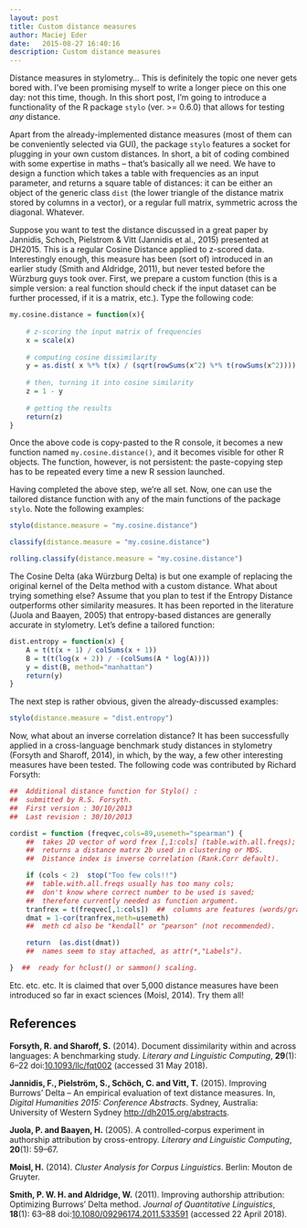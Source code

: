 ```yaml
---
layout: post
title: Custom distance measures
author: Maciej Eder
date:   2015-08-27 16:40:16
description: Custom distance measures
---
```






Distance measures in stylometry… This is definitely the topic one never
gets bored with. I’ve been promising myself to write a longer piece on
this one day: not this time, though. In this short post, I’m going to
introduce a functionality of the R package `stylo` (ver. \>= 0.6.0) that
allows for testing *any* distance.

Apart from the already-implemented distance measures (most of them can
be conveniently selected via GUI), the package `stylo` features a socket
for plugging in your own custom distances. In short, a bit of coding
combined with some expertise in maths – that’s basically all we need. We
have to design a function which takes a table with frequencies as an
input parameter, and returns a square table of distances: it can be
either an object of the generic class `dist` (the lower triangle of the
distance matrix stored by columns in a vector), or a regular full
matrix, symmetric across the diagonal. Whatever.

Suppose you want to test the distance discussed in a great paper by
Jannidis, Schoch, Pielstrom & Vitt (Jannidis et al., 2015) presented at
DH2015. This is a regular Cosine Distance applied to z-scored data.
Interestingly enough, this measure has been (sort of) introduced in an
earlier study (Smith and Aldridge, 2011), but never tested before the
Würzburg guys took over. First, we prepare a custom function (this is a
simple version: a real function should check if the input dataset can be
further processed, if it is a matrix, etc.). Type the following code:

``` r
my.cosine.distance = function(x){
    
    # z-scoring the input matrix of frequencies
    x = scale(x)
    
    # computing cosine dissimilarity
    y = as.dist( x %*% t(x) / (sqrt(rowSums(x^2) %*% t(rowSums(x^2)))) ) 
    
    # then, turning it into cosine similarity
    z = 1 - y
    
    # getting the results
    return(z)
}
```

Once the above code is copy-pasted to the R console, it becomes a new
function named `my.cosine.distance()`, and it becomes visible for other
R objects. The function, however, is not persistent: the paste-copying
step has to be repeated every time a new R session launched.

Having completed the above step, we’re all set. Now, one can use the
tailored distance function with any of the main functions of the package
`stylo`. Note the following examples:

``` r
stylo(distance.measure = "my.cosine.distance")

classify(distance.measure = "my.cosine.distance")

rolling.classify(distance.measure = "my.cosine.distance")
```

The Cosine Delta (aka Würzburg Delta) is but one example of replacing
the original kernel of the Delta method with a custom distance. What
about trying something else? Assume that you plan to test if the Entropy
Distance outperforms other similarity measures. It has been reported in
the literature (Juola and Baayen, 2005) that entropy-based distances are
generally accurate in stylometry. Let’s define a tailored function:

``` r
dist.entropy = function(x) {
    A = t(t(x + 1) / colSums(x + 1))
    B = t(t(log(x + 2)) / -(colSums(A * log(A))))
    y = dist(B, method="manhattan")
    return(y)
}
```

The next step is rather obvious, given the already-discussed examples:

``` r
stylo(distance.measure = "dist.entropy")
```

Now, what about an inverse correlation distance? It has been
successfully applied in a cross-language benchmark study distances in
stylometry (Forsyth and Sharoff, 2014), in which, by the way, a few
other interesting measures have been tested. The following code was
contributed by Richard Forsyth:

``` r
##  Additional distance function for Stylo() :
##  submitted by R.S. Forsyth.
##  First version : 30/10/2013
##  Last revision : 30/10/2013

cordist = function (freqvec,cols=89,usemeth="spearman") {
    ##  takes 2D vector of word frex [,1:cols] (table.with.all.freqs);
    ##  returns a distance matrx 2b used in clustering or MDS.
    ##  Distance index is inverse correlation (Rank.Corr default).

    if (cols < 2)  stop("Too few cols!!")
    ##  table.with.all.freqs usually has too many cols;
    ##  don't know where correct number to be used is saved;
    ##  therefore currently needed as function argument.
    tranfrex = t(freqvec[,1:cols])  ##  columns are features (words/grams)
    dmat = 1-cor(tranfrex,meth=usemeth)
    ##  meth cd also be "kendall" or "pearson" (not recommended).

    return  (as.dist(dmat))
    ##  names seem to stay attached, as attr(*,"Labels").

}  ##  ready for hclust() or sammon() scaling.
```

Etc. etc. etc. It is claimed that over 5,000 distance measures have been
introduced so far in exact sciences (Moisl, 2014). Try them all\!





## References


**Forsyth, R. and Sharoff, S.** (2014). Document dissimilarity within
and across languages: A benchmarking study. *Literary and Linguistic
Computing*, **29**(1): 6–22
doi:[10.1093/llc/fqt002](https://doi.org/10.1093/llc/fqt002) (accessed
31 May 2018).

**Jannidis, F., Pielström, S., Schöch, C. and Vitt, T.** (2015).
Improving Burrows’ Delta – An empirical evaluation of text distance
measures. In, *Digital Humanities 2015: Conference Abstracts*. Sydney,
Australia: University of Western Sydney <http://dh2015.org/abstracts>.

**Juola, P. and Baayen, H.** (2005). A controlled-corpus experiment in
authorship attribution by cross-entropy. *Literary and Linguistic
Computing*, **20**(1): 59–67.

**Moisl, H.** (2014). *Cluster Analysis for Corpus Linguistics*. Berlin:
Mouton de Gruyter.

**Smith, P. W. H. and Aldridge, W.** (2011). Improving authorship
attribution: Optimizing Burrows’ Delta method. *Journal of Quantitative
Linguistics*, **18**(1): 63–88
doi:[10.1080/09296174.2011.533591](https://doi.org/10.1080/09296174.2011.533591)
(accessed 22 April 2018).


